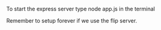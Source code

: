 To start the express server type node app.js in the terminal

Remember to setup forever if we use the flip server.